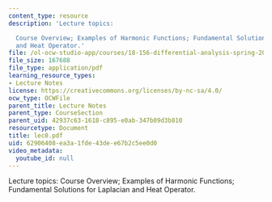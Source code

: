 ```yaml
---
content_type: resource
description: 'Lecture topics:

  Course Overview; Examples of Harmonic Functions; Fundamental Solutions for Laplacian
  and Heat Operator.'
file: /ol-ocw-studio-app/courses/18-156-differential-analysis-spring-2004/62906408ea3a1fde43dee67b2c5ee0d0_lec0.pdf
file_size: 167688
file_type: application/pdf
learning_resource_types:
- Lecture Notes
license: https://creativecommons.org/licenses/by-nc-sa/4.0/
ocw_type: OCWFile
parent_title: Lecture Notes
parent_type: CourseSection
parent_uid: 42937c63-1618-c895-e0ab-347b09d3b810
resourcetype: Document
title: lec0.pdf
uid: 62906408-ea3a-1fde-43de-e67b2c5ee0d0
video_metadata:
  youtube_id: null
---
```

Lecture topics:
Course Overview; Examples of Harmonic Functions; Fundamental Solutions for Laplacian and Heat Operator.